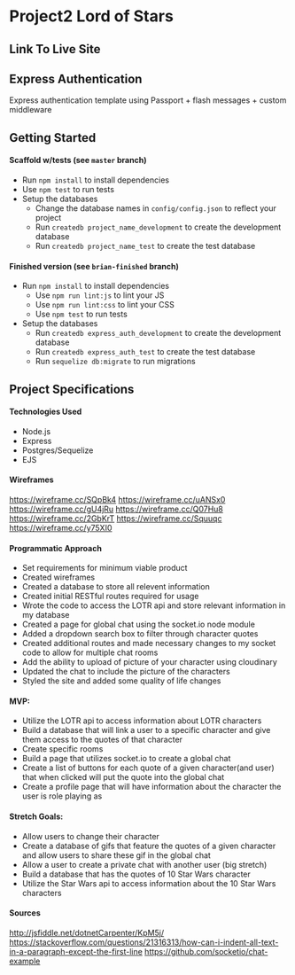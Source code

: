 # Project2 Lord of Stars
## Link To Live Site
## Express Authentication

Express authentication template using Passport + flash messages + custom middleware

## Getting Started

#### Scaffold w/tests (see `master` branch)

* Run `npm install` to install dependencies
* Use `npm test` to run tests
* Setup the databases
  * Change the database names in `config/config.json` to reflect your project
  * Run `createdb project_name_development` to create the development database
  * Run `createdb project_name_test` to create the test database

#### Finished version (see `brian-finished` branch)

* Run `npm install` to install dependencies
  * Use `npm run lint:js` to lint your JS
  * Use `npm run lint:css` to lint your CSS
  * Use `npm test` to run tests
* Setup the databases
  * Run `createdb express_auth_development` to create the development database
  * Run `createdb express_auth_test` to create the test database
  * Run `sequelize db:migrate` to run migrations

## Project Specifications

#### Technologies Used
* Node.js
* Express
* Postgres/Sequelize
* EJS


#### Wireframes
<https://wireframe.cc/SQpBk4>
<https://wireframe.cc/uANSx0>
<https://wireframe.cc/gU4jRu>
<https://wireframe.cc/Q07Hu8>
<https://wireframe.cc/2GbKrT>
<https://wireframe.cc/Squuqc>
<https://wireframe.cc/y75XI0>

#### Programmatic Approach
* Set requirements for minimum viable product
* Created wireframes
* Created a database to store all relevent information
* Created initial RESTful routes required for usage
* Wrote the code to access the LOTR api and store relevant information in my database
* Created a page for global chat using the socket.io node module
* Added a dropdown search box to filter through character quotes
* Created additional routes and made necessary changes to my socket code to allow for multiple chat rooms
* Add the ability to upload of picture of your character using cloudinary
* Updated the chat to include the picture of the characters
* Styled the site and added some quality of life changes

#### MVP:
* Utilize the LOTR api to access information about LOTR characters
* Build a database that will link a user to a specific character and give them access to the quotes of that character
* Create specific rooms
* Build a page that utilizes socket.io to create a global chat
* Create a list of buttons for each quote of a given character(and user) that when clicked will put the quote into the global chat
* Create a profile page that will have information about the character the user is role playing as

#### Stretch Goals:
* Allow users to change their character
* Create a database of gifs that feature the quotes of a given character and allow users to share these gif in the global chat
* Allow a user to create a private chat with another user (big stretch)
* Build a database that has the quotes of 10 Star Wars character
* Utilize the Star Wars api to access information about the 10 Star Wars characters





#### Sources
<http://jsfiddle.net/dotnetCarpenter/KpM5j/>
<https://stackoverflow.com/questions/21316313/how-can-i-indent-all-text-in-a-paragraph-except-the-first-line>
<https://github.com/socketio/chat-example>